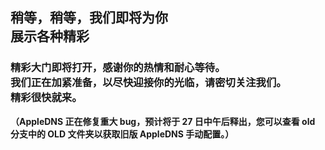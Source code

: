 ## 稍等，稍等，我们即将为你<br>展示各种精彩
### 精彩大门即将打开，感谢你的热情和耐心等待。<br> 我们正在加紧准备，以尽快迎接你的光临，请密切关注我们。<br>精彩很快就来。

**（AppleDNS 正在修复重大 bug，预计将于 27 日中午后释出，您可以查看 old 分支中的 OLD 文件夹以获取旧版 AppleDNS 手动配置。）**

